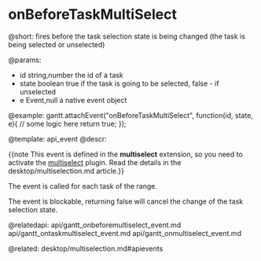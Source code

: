 onBeforeTaskMultiSelect
=============

@short:
	fires before the task selection state is being changed (the task is being selected or unselected)

@params:
- id			string,number 		the id of a task
- state 		boolean				true if the task is going to be selected, false - if unselected
- e 			Event,null				a native event object


@example:
gantt.attachEvent("onBeforeTaskMultiSelect", function(id, state, e){
	// some logic here
     return true;
});


@template:	api_event
@descr:

{{note This event is defined in the **multiselect** extension, so you need to activate the [multiselect](desktop/extensions_list.md#multitaskselection) plugin. Read the details in the desktop/multiselection.md article.}}




The event is called for each task of the range.

The event is blockable, returning false will cancel the change of the task selection state.

@relatedapi:
api/gantt_onbeforemultiselect_event.md
api/gantt_ontaskmultiselect_event.md
api/gantt_onmultiselect_event.md

@related:
desktop/multiselection.md#apievents